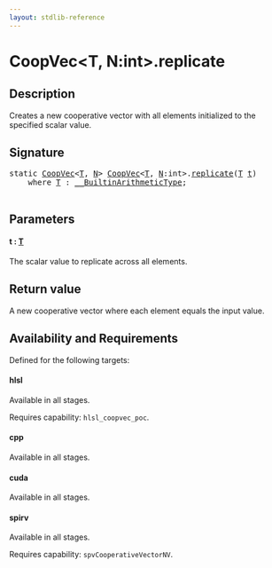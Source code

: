 ```yaml
---
layout: stdlib-reference
---
```


# CoopVec\<T, N:int\>\.replicate

## Description

Creates a new cooperative vector with all elements initialized to the specified scalar value.



## Signature 

<pre>
<span class='code_keyword'>static</span> <a href="index.html" class="code_type">CoopVec</a>&lt;<a href="index.html#typeparam-T" class="code_type">T</a>, <a href="index.html#decl-N" class="code_var">N</a>&gt; <a href="index.html" class="code_type">CoopVec</a>&lt;<a href="index.html#typeparam-T" class="code_type">T</a>, <a href="index.html#decl-N" class="code_var">N</a>:<span class="code_keyword">int</span>&gt;.<a href="replicate.html">replicate</a>(<a href="index.html#typeparam-T" class="code_type">T</a> <a href="replicate.html#decl-t" class="code_param">t</a>)
    <span class='code_keyword'>where</span> <a href="index.html#typeparam-T" class="code_type">T</a> : <a href="../../interfaces/0_builtinarithmetictype-029j/index.html" class="code_type">__BuiltinArithmeticType</a>;

</pre>

## Parameters

####  <a id="decl-t"></a>t  : [T](index.html#typeparam-T)
The scalar value to replicate across all elements.


## Return value
A new cooperative vector where each element equals the input value.


## Availability and Requirements

Defined for the following targets:

#### hlsl
Available in all stages.

Requires capability: `hlsl_coopvec_poc`.
#### cpp
Available in all stages.

#### cuda
Available in all stages.

#### spirv
Available in all stages.

Requires capability: `spvCooperativeVectorNV`.


